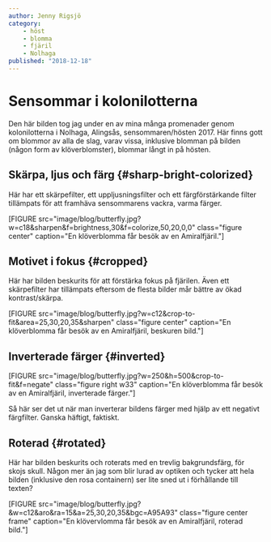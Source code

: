 ```yaml
---
author: Jenny Rigsjö
category:
    - höst
    - blomma
    - fjäril
    - Nolhaga
published: "2018-12-18"
---
```

Sensommar i kolonilotterna
==================================

Den här bilden tog jag under en av mina många promenader genom kolonilotterna i Nolhaga, Alingsås, sensommaren/hösten 2017. Här finns gott om blommor av alla de slag, varav vissa, inklusive blomman på bilden (någon form av klöverblomster), blommar långt in på hösten.

<!--more-->

Skärpa, ljus och färg {#sharp-bright-colorized}
-----------------------------------

Här har ett skärpefilter, ett uppljusningsfilter och ett färgförstärkande filter tillämpats för att framhäva sensommarens vackra, varma färger.

[FIGURE src="image/blog/butterfly.jpg?w=c18&sharpen&f=brightness,30&f=colorize,50,20,0,0" class="figure center" caption="En klöverblomma får besök av en Amiralfjäril."]



Motivet i fokus {#cropped}
-----------------------------------

Här har bilden beskurits för att förstärka fokus på fjärilen. Även ett skärpefilter har tillämpats eftersom de flesta bilder mår bättre av ökad kontrast/skärpa.

[FIGURE src="image/blog/butterfly.jpg?w=c12&crop-to-fit&area=25,30,20,35&sharpen" class="figure center" caption="En klöverblomma får besök av en Amiralfjäril, beskuren bild."]




Inverterade färger {#inverted}
-----------------------------------

<div class="portrait">
<!-- <h2 id="inverted">Inverterade färger</h2> -->

[FIGURE src="image/blog/butterfly.jpg?w=250&h=500&crop-to-fit&f=negate" class="figure right w33" caption="En klöverblomma får besök av en Amiralfjäril, inverterade färger."]

<p>Så här ser det ut när man inverterar bildens färger med hjälp av ett negativt färgfilter. Ganska häftigt, faktiskt.</p>
</div>




Roterad {#rotated}
-----------------------------------

Här har bilden beskurits och roterats med en trevlig bakgrundsfärg, för skojs skull. Någon mer än jag som blir lurad av optiken och tycker att hela bilden (inklusive den rosa containern) ser lite sned ut i förhållande till texten?

[FIGURE src="image/blog/butterfly.jpg?&w=c12&aro&ra=15&a=25,30,20,35&bgc=A95A93" class="figure center frame" caption="En klövervlomma får besök av en Amiralfjäril, roterad bild."]
